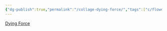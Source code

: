 ```yaml
---
{"dg-publish":true,"permalink":"/collage-dying-force/","tags":["c/flower","c/brown","c/blue","c/purple","c/Y","c/S","c/crack","c/horixontal"],"created":"2024-01-02T20:00:13.724-05:00","updated":"2024-01-02T20:26:49.427-05:00"}
---
```



[Dying Force](https://www.instagram.com/p/CDzdpitBoWS/)
